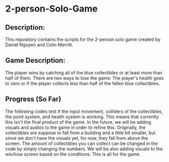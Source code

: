 # 2-person-Solo-Game

## Description:
This repository contains the scripts for the 2-person solo game created by Daniel Nguyen and Colin Merritt. 

## Game Description:
The player wins by catching all of the blue collectibles or at least more than half of them.
There are two ways to lose the game: The player's health goes to zero or if the player collects less than half of the fallen blue collectibles. 

## Progress (So Far)
The following codes test if the input movement, colliders of the collectibles, the point system, and health system is working. This means that currently this isn't the final product of the game. In the future, we will be adding visuals and audios to the game in order to refine this. 
Originally, the collectibles are suppose to fall from a building and a little bit smaller, but since we don't have the visuals yet, for now, they fall from above the screen. 
The amount of collectibles you can collect can be changed in the code by simply changing the numbers. 
We will be also adding visuals to the win/lose screen based on the conditions. 
This is all for the game. 
